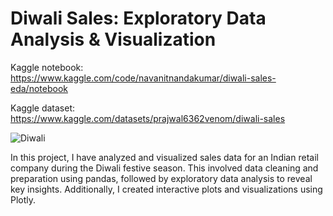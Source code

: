 # Diwali Sales: Exploratory Data Analysis & Visualization

Kaggle notebook: https://www.kaggle.com/code/navanitnandakumar/diwali-sales-eda/notebook

Kaggle dataset: https://www.kaggle.com/datasets/prajwal6362venom/diwali-sales

![Diwali](https://cdn2.wanderlust.co.uk/media/1009/diwali-lamps.jpg?anchor=center&mode=crop&width=1600&height=0&format=auto&quality=90&rnd=132163880120000000)

In this project, I have analyzed and visualized sales data for an Indian retail company during the Diwali festive season. This involved data cleaning and preparation using pandas, followed by exploratory data analysis to reveal key insights. Additionally, I created interactive plots and visualizations using Plotly.

